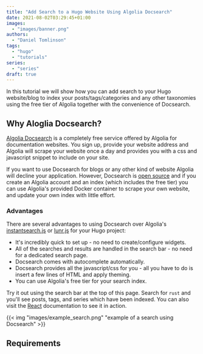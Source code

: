 ```yaml
---
title: "Add Search to a Hugo Website Using Algolia Docsearch"
date: 2021-08-02T03:29:45+01:00
images:
  - "images/banner.png"
authors:
  - "Daniel Tomlinson"
tags:
  - "hugo"
  - "tutorials"
series:
  - "series"
draft: true
---
```


In this tutorial we will show how you can add search to your Hugo website/blog to
index your posts/tags/categories and any other taxonomies using the free tier of Algolia
together with the convenience of Docsearch.

<!--more-->

## Why Aloglia Docsearch?

[Algolia Docsearch](https://docsearch.algolia.com/) is a completely free service offered by Algolia
for documentation websites. You sign up, provide your website address and Algolia will
scrape your website once a day and provides you with a css and javascript snippet to
include on your site.

If you want to use Docsearch for blogs or any other kind of website Algolia will decline your application.
However, Docsearch is [open source](https://github.com/algolia/docsearch) and if you
create an Algolia account and an index (which includes the free tier) you can use
Algolia's provided Docker container to scrape your own website, and update your own index with
little effort.

### Advantages

There are several advantages to using Docsearch over Algolia's
[instantsearch.js](https://www.algolia.com/doc/guides/building-search-ui/what-is-instantsearch/js/)
or [lunr.js](https://lunrjs.com/) for your Hugo project:

- It's incredibly quick to set up - no need to create/configure widgets.
- All of the searches and results are handled in the search bar - no need for a dedicated search page.
- Docsearch comes with autocomplete automatically.
- Docsearch provides all the javascript/css for you - all you have to do is insert a few lines of HTML and apply theming.
- You can use Algolia's free tier for your search index.

Try it out using the search bar at the top of this page. Search for `rust` and you'll see
posts, tags, and series which have been indexed. You can also visit the [React](https://reactjs.org/docs/getting-started.html)
documentation to see it in action.


{{< img "images/example_search.png" "example of a search using Docsearch" >}}

## Requirements
